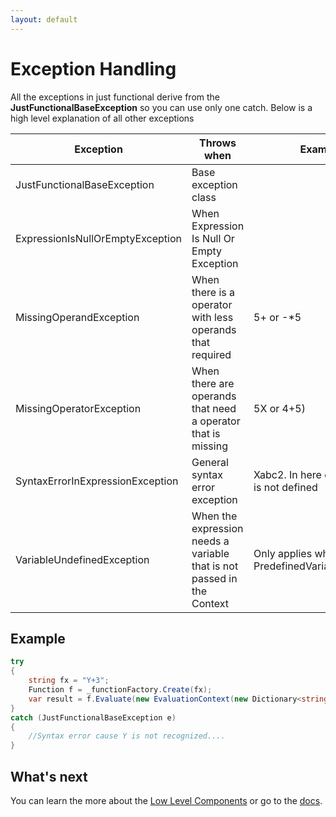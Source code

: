```yaml
---
layout: default
---
```


# Exception Handling

All the exceptions in just functional derive from the **JustFunctionalBaseException** so you can use only one catch.
Below is a high level explanation of all other exceptions

| Exception                        | Throws when                                                               | Example                                              |
| -------------------------------- | ------------------------------------------------------------------------- | ---------------------------------------------------- |
| JustFunctionalBaseException      | Base exception class                                                      |                                                      |
| ExpressionIsNullOrEmptyException | When Expression Is Null Or Empty Exception                                |                                                      |
| MissingOperandException          | When there is a operator with less operands that required                 | 5+  or -*5                                           |
| MissingOperatorException         | When there are operands that need a operator that is missing              | 5X or 4+5)                                           |
| SyntaxErrorInExpressionException | General syntax error exception                                            | Xabc2. In here operator abc is not defined           |
| VariableUndefinedException       | When the expression needs a variable that is not passed in the Context    | Only applies when using PredefinedVariablesProvider  |

## Example

```C#
try
{
    string fx = "Y+3";
    Function f = _functionFactory.Create(fx);
    var result = f.Evaluate(new EvaluationContext(new Dictionary<string, decimal>() {["X"] = 3}));
}
catch (JustFunctionalBaseException e)
{
    //Syntax error cause Y is not recognized....
}
```

## What's next

You can learn the more about the [Low Level Components](low-level-components.html) or go to the [docs](../).
